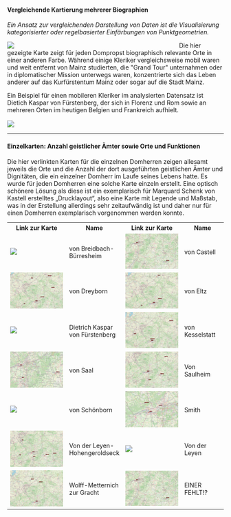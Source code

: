 <h4>Vergleichende Kartierung mehrerer Biographien</h4>

<p><em>Ein Ansatz zur vergleichenden Darstellung von Daten ist die Visualisierung kategorisierter oder regelbasierter Einfärbungen von Punktgeometrien.</em></p>

<a href="./maps/Map_Domherren_byNAME.png"><img src="./maps/Map_Domherren_byNAME.png" width="400px" align="left"/></a>

<p padding="10px">Die hier gezeigte Karte zeigt für jeden Dompropst biographisch relevante Orte in einer anderen Farbe. Während einige Kleriker vergleichsweise mobil waren und weit entfernt von Mainz studierten, die "Grand Tour" unternahmen oder in diplomatischer Mission unterwegs waren, konzentrierte sich das Leben anderer auf das Kurfürstentum Mainz oder sogar auf die Stadt Mainz.</p>
<p padding="10px">Ein Beispiel für einen mobileren Kleriker im analysierten Datensatz ist Dietich Kaspar von Fürstenberg, der sich in Florenz und Rom sowie an mehreren Orten im heutigen Belgien und Frankreich aufhielt.</p>

<a href="./maps/Map_DietrichKaspar-von-Fürstenberg.png"><img src="./maps/Map_DietrichKaspar-von-Fürstenberg.png" width="650px" align="center"/></a>

<hr>

<h4>Einzelkarten: Anzahl geistlicher Ämter sowie Orte und Funktionen</h4>

<p>Die hier verlinkten Karten für die einzelnen Domherren zeigen allesamt jeweils die Orte und die Anzahl der dort ausgeführten geistlichen Ämter und Dignitäten, die ein einzelner Domherr im Laufe seines Lebens hatte. Es wurde für jeden Domherren eine solche Karte einzeln erstellt. 
Eine optisch schönere Lösung als diese ist ein exemplarisch für Marquard Schenk von Kastell erstelltes „Drucklayout“, also eine Karte mit Legende und Maßstab, was in der Erstellung allerdings sehr zeitaufwändig ist und daher nur für einen Domherren exemplarisch vorgenommen werden konnte.</p>

 <table style="width:100%">
  <tr>
    <th style="width:30%">Link zur Karte</th>
    <th style="width:20%">Name</th>
    <th style="width:30%">Link zur Karte</th>
    <th style="width:20%">Name</th>
  </tr>
  <tr>
    <td><a href=""./maps/Von Breidbach-Bürresheim.png" target="_blank"><img src="./maps/Von Breidbach-Bürresheim.png" width="250px"/></a></td>
    <td>von Breidbach-Bürresheim</td>
    <td><a href="./maps/Von Castell.png" target="_blank"><img src="./maps/Von Castell.png" width="250px"/></a></td>
    <td>von Castell</td>
  </tr>
  <tr>
    <td><a href="./maps/Von Dreyborn.png" target="_blank"><img src="./maps/Von Dreyborn.png" width="250px"/></a></td>
    <td>von Dreyborn</td>
    <td><a href="./maps/Von Eltz.png" target="_blank"><img src="./maps/Von Eltz.png" width="250px"/></a></td>
    <td>von Eltz</td>
  </tr>
   <tr>
    <td><a href=""./maps/Von Fürstenberg.png" target="_blank"><img src="./maps/Von Fürstenberg.png" width="250px"/></a></td>
    <td>Dietrich Kaspar von Fürstenberg</td>
    <td><a href="./maps/Von Kesselstatt.png" target="_blank"><img src="./maps/Von Kesselstatt.png" width="250px"/></a></td>
    <td>von Kesselstatt</td>
  </tr>  
 <tr>
    <td><a href="./maps/Von Saal.png" target="_blank"><img src="./maps/Von Saal.png" width="250px"/></a></td>
    <td>von Saal</td>
    <td><a href="./maps/Von Saulheim.png" target="_blank"><img src="./maps/Von Saulheim.png" width="250px"/></a></td>
    <td>Von Saulheim</td>
  </tr>  
 <tr>
    <td><a href="./maps/Von Schönborn.png" target="_blank"><img src="./maps/Von Schönborn.png" width="250px"/></a></td>
    <td>von Schönborn</td>
    <td><a href="./maps/Von Stadion.png" target="_blank"><img src="./maps/Von Stadion.png" width="250px"/></a></td>
    <td>Smith</td>
  </tr>  
 <tr>
    <td><a href="./maps/Von der Leyen-Hohengeroldseck.png" target="_blank"><img src="./maps/Von der Leyen-Hohengeroldseck.png" width="250px"/></a></td>
    <td>Von der Leyen-Hohengeroldseck</td>
    <td><a href="./maps/Von der Leyen.png" target="_blank"><img src="./maps/Von der Leyen.png" width="250px"/></a></td>
    <td>Von der Leyen</td>
  </tr>  
 <tr>
    <td><a href="./maps/Wolff-Metternich zur Gracht.png" target="_blank"><img src="./maps/Wolff-Metternich zur Gracht.png" width="250px"/></a></td>
    <td>Wolff-Metternich zur Gracht</td>
    <td><a href="./maps/Von Castell.png" target="_blank"><img src="./maps/Von Castell.png" width="250px"/></a></td>
    <td>EINER FEHLT!?</td>
  </tr>
</table> 


